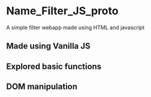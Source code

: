 # Name_Filter_JS_proto
A simple filter webapp made using HTML and javascript
## Made using Vanilla JS 
## Explored basic functions 
## DOM manipulation
